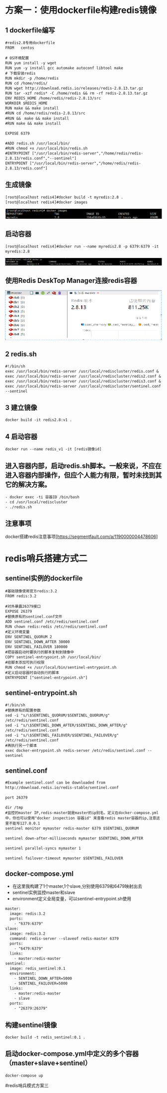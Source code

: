 # 方案一：使用dockerfile构建redis镜像
## 1 dockerfile编写
```
#redis2.8专用dockerfile
FROM   centos

# OS环境配置
RUN yum install -y wget
RUN yum -y install gcc automake autoconf libtool make
# 下载安装redis
RUN mkdir -p /home/redis
RUN cd /home/redis/
RUN wget http://download.redis.io/releases/redis-2.8.13.tar.gz
RUN tar -xzf redis* -C /home/redis && rm -rf redis-2.8.13.tar.gz
ENV REDIS_HOME /home/redis/redis-2.8.13/src
WORKDIR $REDIS_HOME
RUN make && make install
#RUN cd /home/redis/redis-2.8.13/src
#RUN &&　make && make install
#RUN make && make install

EXPOSE 6379

#ADD redis.sh /usr/local/bin/
#RUN chmod +x /usr/local/bin/redis.sh
#ENTRYPOINT ["/usr/local/bin/redis-server","/home/redis/redis-2.8.13/redis.conf","--sentinel"]
ENTRYPOINT ["/usr/local/bin/redis-server","/home/redis/redis-2.8.13/redis.conf"]

```
## 生成镜像
```
[root@localhost redis4]#docker build -t myredis:2.8 .
[root@localhost redis4]#docker images
```
![](.redis_in_docker_images\redis_in_docker_1.png)

## 启动容器
```
[root@localhost redis4]#docker run --name myredis2.8 -p 6379:6379 -it myredis:2.8
```
![](.redis_in_docker_images\redis_in_docker_2.png)
## 使用Redis DeskTop Manager连接redis容器
![](.redis_in_docker_images\702646d8.png)
## 2 redis.sh
  ```
#!/bin/sh
exec /usr/local/bin/redis-server /usr/local/rediscluster/redis.conf &
exec /usr/local/bin/redis-server /usr/local/rediscluster/redis2.conf &
exec /usr/local/bin/redis-server /usr/local/rediscluster/redis3.conf &
exec /usr/local/bin/redis-server /usr/local/rediscluster/sentinel.conf --sentinel
  ```
## 3 建立镜像
```
docker build -it redis2.8:v1 .
```
## 4 启动容器
```
docker run --name redis_v1 -it [redis镜像id]

```
## 进入容器内部，启动redis.sh脚本。一般来说，不应在进入容器内部操作，但应个人能力有限，暂时未找到其它的解决方案。
```
- docker exec -ti 容器ID /bin/bash
- cd /usr/local/rediscluster
- ./redis.sh

```
## 注意事项
docker搭建redis注意事项[https://segmentfault.com/a/1190000004478606]

# redis哨兵搭建方式二
## sentinel实例的dockerfile
 ```
 #基础镜像使用官方redis:3.2
 FROM redis:3.2
 
 #对外暴露26379接口
 EXPOSE 26379
 #替换原有的sentinel.conf文件
 ADD sentinel.conf /etc/redis/sentinel.conf
 RUN chown redis:redis /etc/redis/sentinel.conf
 #定义环境变量
 ENV SENTINEL_QUORUM 2
 ENV SENTINEL_DOWN_AFTER 30000
 ENV SENTINEL_FAILOVER 180000
 #把容器启动时要执行的脚本复制到镜像中
 COPY sentinel-entrypoint.sh /usr/local/bin/
 #给脚本添加可执行权限
 RUN chmod +x /usr/local/bin/sentinel-entrypoint.sh
 #定义启动容器时自动执行的脚本
 ENTRYPOINT ["sentinel-entrypoint.sh"]

```
## sentinel-entrypoint.sh
```
#!/bin/sh
#替换原有的配置参数
sed -i "s/\$SENTINEL_QUORUM/$SENTINEL_QUORUM/g" /etc/redis/sentinel.conf
sed -i "s/\$SENTINEL_DOWN_AFTER/$SENTINEL_DOWN_AFTER/g" /etc/redis/sentinel.conf
sed -i "s/\$SENTINEL_FAILOVER/$SENTINEL_FAILOVER/g" /etc/redis/sentinel.conf
#再执行另一个脚本
exec docker-entrypoint.sh redis-server /etc/redis/sentinel.conf --sentinel

```
## sentinel.conf
```
#Example sentinel.conf can be downloaded from http://download.redis.io/redis-stable/sentinel.conf

port 26379

dir /tmp
#监控的master IP,redis-master就是master的ip别名，定义在docker-compose.yml中，你也可以使用"docker inspection 容器id" 来查看redis master容器的ip,注意这里不能写127.0.0.1
sentinel monitor mymaster redis-master 6379 $SENTINEL_QUORUM

sentinel down-after-milliseconds mymaster $SENTINEL_DOWN_AFTER

sentinel parallel-syncs mymaster 1

sentinel failover-timeout mymaster $SENTINEL_FAILOVER
```

## docker-compose.yml

  - 在这里我构建了1个master,1个slave,分别使用6379和6479映射出去
  - sentinel实例监控master和slave
  - environment定义全局变量，可以sentinel-entrypoint.sh使用
 
```
master:
  image: redis:3.2
  ports:
    - "6379:6379"
slave:
  image: redis:3.2
  command: redis-server --slaveof redis-master 6379
  ports:
    - "6479:6379"
  links:
    - master:redis-master
sentinel:
  image: redis_sentinel:0.1
  environment:
    - SENTINEL_DOWN_AFTER=5000
    - SENTINEL_FAILOVER=5000
  links:
    - master:redis-master
    - slave
  ports:
    - "26379:26379"
```
## 构建sentinel镜像
```
docker build -t redis_sentinel:0.1 .
```
## 启动docker-compose.yml中定义的多个容器（master+slave+sentinel）
```
docker-compose up
```
#redis哨兵模式方案三